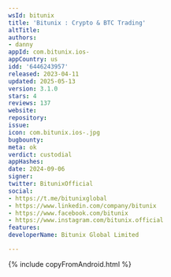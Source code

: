 ```yaml
---
wsId: bitunix
title: 'Bitunix : Crypto & BTC Trading'
altTitle: 
authors:
- danny
appId: com.bitunix.ios-
appCountry: us
idd: '6446243957'
released: 2023-04-11
updated: 2025-05-13
version: 3.1.0
stars: 4
reviews: 137
website: 
repository: 
issue: 
icon: com.bitunix.ios-.jpg
bugbounty: 
meta: ok
verdict: custodial
appHashes: 
date: 2024-09-06
signer: 
twitter: BitunixOfficial
social:
- https://t.me/bitunixglobal
- https://www.linkedin.com/company/bitunix
- https://www.facebook.com/bitunix
- https://www.instagram.com/bitunix.official
features: 
developerName: Bitunix Global Limited

---
```


{% include copyFromAndroid.html %}
